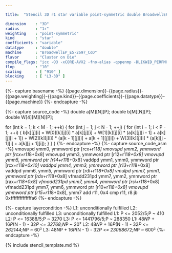 ```yaml
---

title:  "Stencil 3D r1 star variable point-symmetric double BroadwellEP_E5-2697_CoD"

dimension    : "3D"
radius       : "1r"
weighting    : "point-symmetric"
kind         : "star"
coefficients : "variable"
datatype     : "double"
machine      : "BroadwellEP_E5-2697_CoD"
flavor       : "Cluster on Die"
compile_flags: "icc -O3 -xCORE-AVX2 -fno-alias -qopenmp -DLIKWID_PERFMON -Ilikwid-4.3.2/include -Llikwid-4.3.2/lib -Iheaders/dummy.c stencil_compilable.c -o stencil -llikwid"
flop         : "10"
scaling      : [ "910" ]
blocking     : [ "L3-3D" ]
---
```


{%- capture basename -%}
{{page.dimension}}-{{page.radius}}-{{page.weighting}}-{{page.kind}}-{{page.coefficients}}-{{page.datatype}}-{{page.machine}}
{%- endcapture -%}

{%- capture source_code -%}
double a[M][N][P];
double b[M][N][P];
double W[4][M][N][P];

for (int k = 1; k < M - 1; ++k) {
  for (int j = 1; j < N - 1; ++j) {
    for (int i = 1; i < P - 1; ++i) {
      b[k][j][i] = W[0][k][j][i] * a[k][j][i] +
                   W[1][k][j][i] * (a[k][j][i - 1] + a[k][j][i + 1]) +
                   W[2][k][j][i] * (a[k - 1][j][i] + a[k + 1][j][i]) +
                   W[3][k][j][i] * (a[k][j - 1][i] + a[k][j + 1][i]);
    }
  }
}
{%- endcapture -%}
{%- capture source_code_asm -%}
vmovupd ymm0, ymmword ptr [rcx+r11*8]
vmovupd ymm2, ymmword ptr [rcx+r11*8+0x8]
vmovupd ymm3, ymmword ptr [r12+r11*8+0x8]
vmovupd ymm5, ymmword ptr [r14+r11*8+0x8]
vaddpd ymm1, ymm0, ymmword ptr [rcx+r11*8+0x10]
vaddpd ymm4, ymm3, ymmword ptr [r13+r11*8+0x8]
vaddpd ymm6, ymm5, ymmword ptr [rdi+r11*8+0x8]
vmulpd ymm7, ymm1, ymmword ptr [rdx+r11*8+0x8]
vfmadd231pd ymm7, ymm2, ymmword ptr [rax+r11*8+0x8]
vfmadd231pd ymm7, ymm4, ymmword ptr [rsi+r11*8+0x8]
vfmadd231pd ymm7, ymm6, ymmword ptr [r10+r11*8+0x8]
vmovupd ymmword ptr [r15+r11*8+0x8], ymm7
add r11, 0x4
cmp r11, r8
jb 0xffffffffffffffa6
{%- endcapture -%}

{%- capture layercondition -%}
L1: unconditionally fulfilled
L2: unconditionally fulfilled
L3: unconditionally fulfilled
L1: P <= 2052/5;P ~ 410
L2: P <= 16388/5;P ~ 3270
L3: P <= 1441796/5;P ~ 288350
L1: 48*N*P + 16*P*(N - 1) - 32*P <= 32768;N*P ~ 20²
L2: 48*N*P + 16*P*(N - 1) - 32*P <= 262144;N*P ~ 60²
L3: 48*N*P + 16*P*(N - 1) - 32*P <= 23068672;N*P ~ 600²
{%- endcapture -%}

{% include stencil_template.md %}
